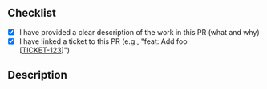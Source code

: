## Checklist
- [x] I have provided a clear description of the work in this PR (what and why)
- [x] I have linked a ticket to this PR (e.g., "feat: Add foo \
  [[TICKET-123](https://linear.app/company/issue/TICKET-123/some-description)]")
## Description
